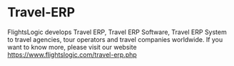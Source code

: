 # Travel-ERP
FlightsLogic develops Travel ERP, Travel ERP Software, Travel ERP System to travel agencies, tour operators and travel companies worldwide. If you want to know more, please visit our website https://www.flightslogic.com/travel-erp.php 
